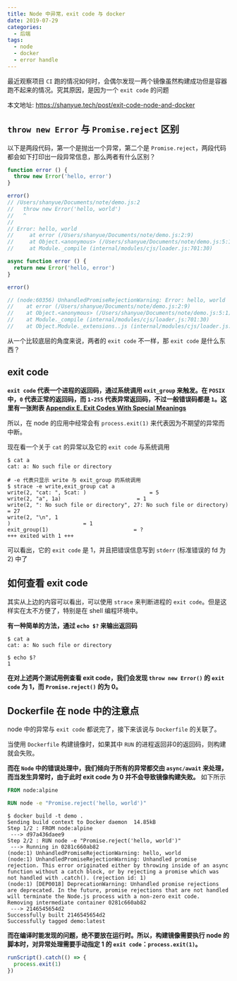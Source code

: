 ```yaml
---
title: Node 中异常，exit code 与 docker
date: 2019-07-29
categories:
  - 后端
tags:
  - node
  - docker
  - error handle
---
```


最近观察项目 `CI` 跑的情况如何时，会偶尔发现一两个镜像虽然构建成功但是容器跑不起来的情况。究其原因，是因为一个 `exit code` 的问题

<!--more-->

本文地址: <https://shanyue.tech/post/exit-code-node-and-docker>

## `throw new Error` 与 `Promise.reject` 区别

以下是两段代码，第一个是抛出一个异常，第二个是 `Promise.reject`，两段代码都会如下打印出一段异常信息，那么两者有什么区别？

``` javascript
function error () {
  throw new Error('hello, error')
}

error()
// /Users/shanyue/Documents/note/demo.js:2
//   throw new Error('hello, world')
//   ^
// 
// Error: hello, world
//     at error (/Users/shanyue/Documents/note/demo.js:2:9)
//     at Object.<anonymous> (/Users/shanyue/Documents/note/demo.js:5:1)
//     at Module._compile (internal/modules/cjs/loader.js:701:30)
```

``` javascript
async function error () {
  return new Error('hello, error')
}

error()

// (node:60356) UnhandledPromiseRejectionWarning: Error: hello, world
//    at error (/Users/shanyue/Documents/note/demo.js:2:9)
//    at Object.<anonymous> (/Users/shanyue/Documents/note/demo.js:5:1)
//    at Module._compile (internal/modules/cjs/loader.js:701:30)
//    at Object.Module._extensions..js (internal/modules/cjs/loader.js:712:10)
```

从一个比较底层的角度来说，两者的 `exit code` 不一样，那 `exit code` 是什么东西？

## exit code

**`exit code` 代表一个进程的返回码，通过系统调用 `exit_group` 来触发。在 `POSIX` 中，`0` 代表正常的返回码，而 `1-255` 代表异常返回码，不过一般错误码都是 `1`。这里有一张附表 [Appendix E. Exit Codes With Special Meanings](http://www.tldp.org/LDP/abs/html/exitcodes.html)**

所以，在 node 的应用中经常会有 `process.exit(1)` 来代表因为不期望的异常而中断。

现在看一个关于 `cat` 的异常以及它的 `exit code` 与系统调用

``` shell
$ cat a
cat: a: No such file or directory

# -e 代表只显示 write 与 exit_group 的系统调用
$ strace -e write,exit_group cat a
write(2, "cat: ", 5cat: )                    = 5
write(2, "a", 1a)                        = 1
write(2, ": No such file or directory", 27: No such file or directory) = 27
write(2, "\n", 1
)                       = 1
exit_group(1)                           = ?
+++ exited with 1 +++
```

可以看出，它的 `exit code` 是 1，并且把错误信息写到 `stderr` (标准错误的 fd 为2) 中了

## 如何查看 exit code

其实从上边的内容可以看出，可以使用 `strace` 来判断进程的 `exit code`。但是这样实在太不方便了，特别是在 shell 编程环境中。

**有一种简单的方法，通过 `echo $?` 来输出返回码**

``` shell
$ cat a
cat: a: No such file or directory

$ echo $?
1
```

**在对上述两个测试用例查看 exit code，我们会发现 `throw new Error()` 的 `exit code` 为 1，而 `Promise.reject()` 的为 0。**

## Dockerfile 在 node 中的注意点

node 中的异常与 `exit code` 都说完了，接下来该说与 `Dockerfile` 的关联了。

当使用 `Dockerfile` 构建镜像时，如果其中 `RUN` 的进程返回非0的返回码，则构建就会失败。

**而在 `Node` 中的错误处理中，我们倾向于所有的异常都交由 `async/await` 来处理，而当发生异常时，由于此时 exit code 为 0 并不会导致镜像构建失败。** 如下所示

``` Dockerfile
FROM node:alpine

RUN node -e "Promise.reject('hello, world')"
```

``` shell
$ docker build -t demo .
Sending build context to Docker daemon  14.85kB
Step 1/2 : FROM node:alpine
 ---> d97a436daee9
Step 2/2 : RUN node -e "Promise.reject('hello, world')"
 ---> Running in 0281c660ab82
(node:1) UnhandledPromiseRejectionWarning: hello, world
(node:1) UnhandledPromiseRejectionWarning: Unhandled promise rejection. This error originated either by throwing inside of an async function without a catch block, or by rejecting a promise which was not handled with .catch(). (rejection id: 1)
(node:1) [DEP0018] DeprecationWarning: Unhandled promise rejections are deprecated. In the future, promise rejections that are not handled will terminate the Node.js process with a non-zero exit code.
Removing intermediate container 0281c660ab82
 ---> 2146545654d2
Successfully built 2146545654d2
Successfully tagged demo:latest
```

**而在编译时能发现的问题，绝不要放在运行时。所以，构建镜像需要执行 node 的脚本时，对异常处理需要手动指定 1 的 `exit code`：`process.exit(1)`。**

``` javascript
runScript().catch(() => {
  process.exit(1)
})
```
